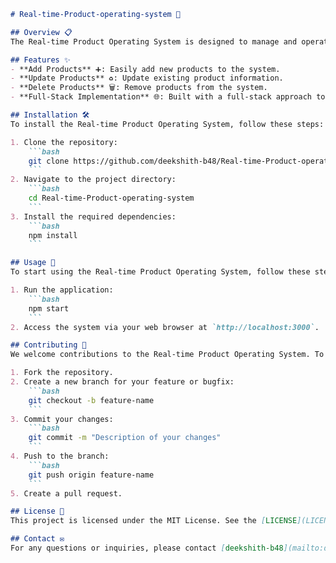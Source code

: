 ````markdown name=README.md
# Real-time-Product-operating-system 🚀

## Overview 📋
The Real-time Product Operating System is designed to manage and operate products in real-time. It provides functionalities for adding, updating, and deleting products with a full-stack approach.

## Features ✨
- **Add Products** ➕: Easily add new products to the system.
- **Update Products** ♻️: Update existing product information.
- **Delete Products** 🗑️: Remove products from the system.
- **Full-Stack Implementation** 🌐: Built with a full-stack approach to ensure seamless integration and performance.

## Installation 🛠️
To install the Real-time Product Operating System, follow these steps:

1. Clone the repository:
    ```bash
    git clone https://github.com/deekshith-b48/Real-time-Product-operating-system.git
    ```
2. Navigate to the project directory:
    ```bash
    cd Real-time-Product-operating-system
    ```
3. Install the required dependencies:
    ```bash
    npm install
    ```

## Usage 🚀
To start using the Real-time Product Operating System, follow these steps:

1. Run the application:
    ```bash
    npm start
    ```
2. Access the system via your web browser at `http://localhost:3000`.

## Contributing 🤝
We welcome contributions to the Real-time Product Operating System. To contribute, follow these steps:

1. Fork the repository.
2. Create a new branch for your feature or bugfix:
    ```bash
    git checkout -b feature-name
    ```
3. Commit your changes:
    ```bash
    git commit -m "Description of your changes"
    ```
4. Push to the branch:
    ```bash
    git push origin feature-name
    ```
5. Create a pull request.

## License 📄
This project is licensed under the MIT License. See the [LICENSE](LICENSE) file for details.

## Contact ✉️
For any questions or inquiries, please contact [deekshith-b48](mailto:deekshith@example.com).

````
